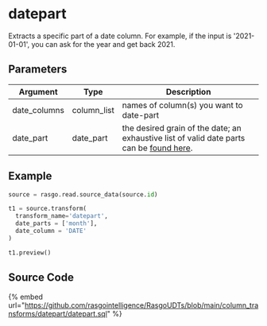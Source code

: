 

# datepart

Extracts a specific part of a date column. For example, if the input is '2021-01-01', you can ask for the year and get back 2021.

## Parameters

|   Argument   |    Type     |                                                                                           Description                                                                                            |
| ------------ | ----------- | ------------------------------------------------------------------------------------------------------------------------------------------------------------------------------------------------ |
| date_columns | column_list | names of column(s) you want to date-part                                                                                                                                                         |
| date_part    | date_part   | the desired grain of the date; an exhaustive list of valid date parts can be [found here](https://docs.snowflake.com/en/sql-reference/functions-date-time.html#label-supported-date-time-parts). |


## Example

```python
source = rasgo.read.source_data(source.id)

t1 = source.transform(
  transform_name='datepart',
  date_parts = ['month'],
  date_column = 'DATE'
)

t1.preview()
```

## Source Code

{% embed url="https://github.com/rasgointelligence/RasgoUDTs/blob/main/column_transforms/datepart/datepart.sql" %}

